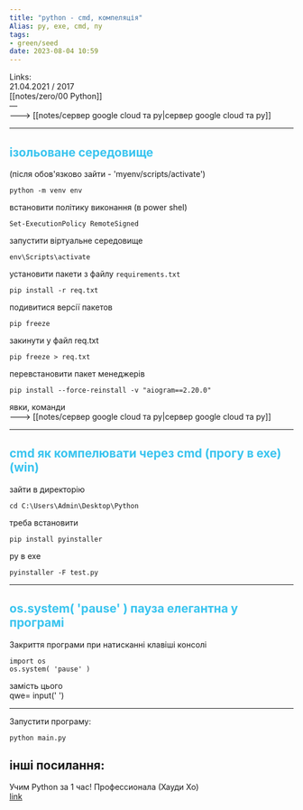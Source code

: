 ```yaml
---
title: "python - cmd, компеляція"
Alias: py, exe, cmd, пу
tags:
- green/seed
date: 2023-08-04 10:59
---
```

Links:  
21.04.2021 / 2017  
[[notes/zero/00 Python]]  
—  
---> [[notes/сервер google cloud та py|сервер google cloud та py]]

---
## <span style="color:rgb(57, 196, 239)">ізольоване середовище  </span>
(після обов'язково зайти - 'myenv/scripts/activate')

```
python -m venv env
```

встановити політику виконання (в power shel)

```
Set-ExecutionPolicy RemoteSigned
```

запустити віртуальне середовище

```
env\Scripts\activate
```

установити пакети з файлу `requirements.txt`

```
pip install -r req.txt
```

подивитися версії пакетов

```
pip freeze
```

закинути у файл req.txt

```
pip freeze > req.txt
```

перевстановити пакет менеджерів

```
pip install --force-reinstall -v "aiogram==2.20.0"
```

явки, команди  
---> [[notes/сервер google cloud та py|сервер google cloud та py]]

---

## <span style="color:rgb(57, 196, 239)">cmd як компелювати через cmd (прогу в exe)  (win)</span>
зайти в директорію  
~~~
cd C:\Users\Admin\Desktop\Python
  ~~~


треба встановити

```
pip install pyinstaller
```

py в exe

```
pyinstaller -F test.py
```

---
## <span style="color:rgb(57, 196, 239)">os.system( 'pause' ) пауза елегантна у програмі  </span>
Закриття програми при натисканні клавіші консолі	

```
import os
os.system( 'pause' )
```

замість цього  
qwe= input('  ')

---
Запустити програму:

```
python main.py
```

## інші посилання:
Учим Python за 1 час!  Профессионала (Хауди Хо)  
[link](https://www.youtube.com/watch?v=fp5-XQFr_nk)  
